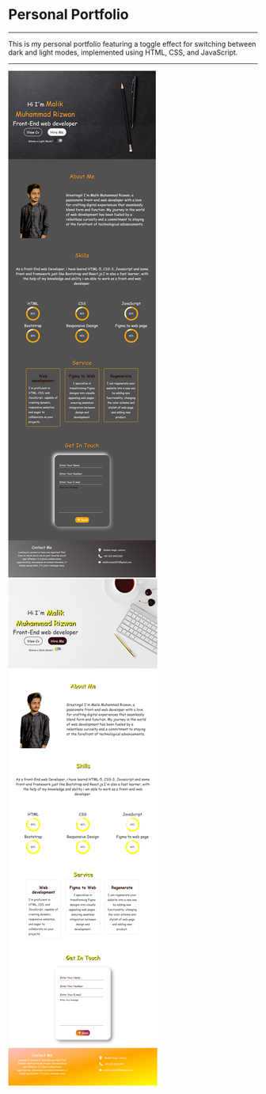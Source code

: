 # Personal Portfolio 
<hr>
This is my personal portfolio featuring a toggle effect for switching between dark and light modes, implemented using HTML, CSS, and JavaScript.
<hr>
<img src="Dark-mode.png">

<img src="Light-mode.png">
